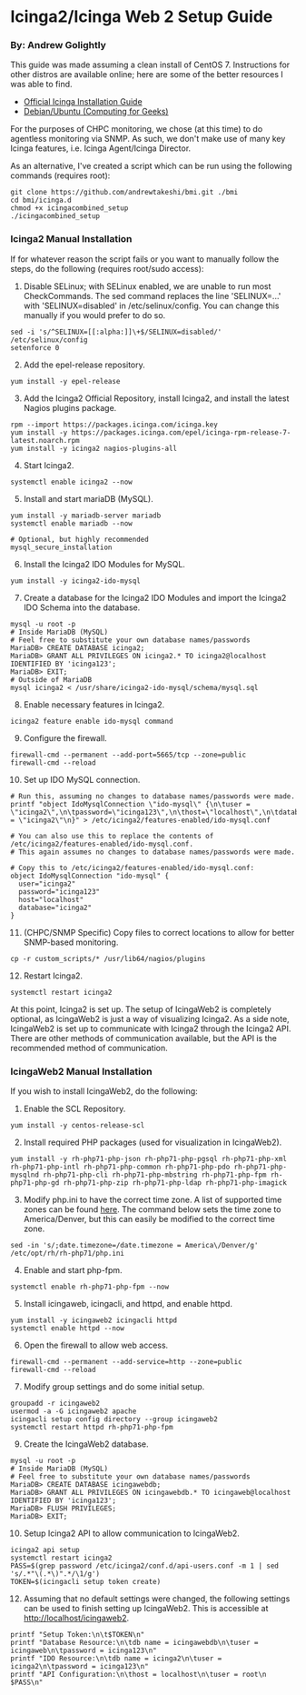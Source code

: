 # Icinga2/Icinga Web 2 Setup Guide
### By: Andrew Golightly

This guide was made assuming a clean install of CentOS 7. Instructions for other distros are available online; here are some of the better resources I was able to find. 

- [Official Icinga Installation Guide](https://icinga.com/docs/icinga2/latest/doc/02-installation/)
- [Debian/Ubuntu (Computing for Geeks)](https://computingforgeeks.com/how-to-install-icinga2-monitoring-tool-on-ubuntu-18-04-lts/)

For the purposes of CHPC monitoring, we chose (at this time) to do agentless monitoring via SNMP. As such, we don't make use of many key Icinga features, i.e. Icinga Agent/Icinga Director.

As an alternative, I've created a script which can be run using the following commands (requires root):
```
git clone https://github.com/andrewtakeshi/bmi.git ./bmi
cd bmi/icinga.d
chmod +x icingacombined_setup
./icingacombined_setup
```

### Icinga2 Manual Installation
If for whatever reason the script fails or you want to manually follow the steps, do the following (requires root/sudo access): 

1. Disable SELinux; with SELinux enabled, we are unable to run most CheckCommands. The sed command replaces the line 'SELINUX=...' with 'SELINUX=disabled' in /etc/selinux/config. You can change this manually if you would prefer to do so.
```
sed -i 's/^SELINUX=[[:alpha:]]\+$/SELINUX=disabled/' /etc/selinux/config
setenforce 0
```
2. Add the epel-release repository.
```
yum install -y epel-release
```
3. Add the Icinga2 Official Repository, install Icinga2, and install the latest Nagios plugins package.  
```
rpm --import https://packages.icinga.com/icinga.key
yum install -y https://packages.icinga.com/epel/icinga-rpm-release-7-latest.noarch.rpm
yum install -y icinga2 nagios-plugins-all
```
4. Start Icinga2. 
```
systemctl enable icinga2 --now
```
5. Install and start mariaDB (MySQL).
```
yum install -y mariadb-server mariadb
systemctl enable mariadb --now

# Optional, but highly recommended
mysql_secure_installation
```
6. Install the Icinga2 IDO Modules for MySQL.
```
yum install -y icinga2-ido-mysql
```
7. Create a database for the Icinga2 IDO Modules and import the Icinga2 IDO Schema into the database. 
```
mysql -u root -p
# Inside MariaDB (MySQL)
# Feel free to substitute your own database names/passwords
MariaDB> CREATE DATABASE icinga2;
MariaDB> GRANT ALL PRIVILEGES ON icinga2.* TO icinga2@localhost IDENTIFIED BY 'icinga123';
MariaDB> EXIT;
# Outside of MariaDB
mysql icinga2 < /usr/share/icinga2-ido-mysql/schema/mysql.sql
```
8. Enable necessary features in Icinga2.
```
icinga2 feature enable ido-mysql command
```
9. Configure the firewall.
```
firewall-cmd --permanent --add-port=5665/tcp --zone=public
firewall-cmd --reload
```
10. Set up IDO MySQL connection.
```
# Run this, assuming no changes to database names/passwords were made. 
printf "object IdoMysqlConnection \"ido-mysql\" {\n\tuser = \"icinga2\",\n\tpassword=\"icinga123\",\n\thost=\"localhost\",\n\tdatabase = \"icinga2\"\n}" > /etc/icinga2/features-enabled/ido-mysql.conf

# You can also use this to replace the contents of /etc/icinga2/features-enabled/ido-mysql.conf. 
# This again assumes no changes to database names/passwords were made. 

# Copy this to /etc/icinga2/features-enabled/ido-mysql.conf: 
object IdoMysqlConnection "ido-mysql" {
  user="icinga2"
  password="icinga123"
  host="localhost"
  database="icinga2"
}
```
11. (CHPC/SNMP Specific) Copy files to correct locations to allow for better SNMP-based monitoring.
```
cp -r custom_scripts/* /usr/lib64/nagios/plugins
```
12. Restart Icinga2.
```
systemctl restart icinga2
```

At this point, Icinga2 is set up. The setup of IcingaWeb2 is completely optional, as IcingaWeb2 is just a way of visualizing Icinga2. As a side note, IcingaWeb2 is set up to communicate with Icinga2 through the Icinga2 API. There are other methods of communication available, but the API is the recommended method of communication. 

### IcingaWeb2 Manual Installation

If you wish to install IcingaWeb2, do the following:

1. Enable the SCL Repository.
```
yum install -y centos-release-scl
```
2. Install required PHP packages (used for visualization in IcingaWeb2).
```
yum install -y rh-php71-php-json rh-php71-php-pgsql rh-php71-php-xml rh-php71-php-intl rh-php71-php-common rh-php71-php-pdo rh-php71-php-mysqlnd rh-php71-php-cli rh-php71-php-mbstring rh-php71-php-fpm rh-php71-php-gd rh-php71-php-zip rh-php71-php-ldap rh-php71-php-imagick
```
3. Modify php.ini to have the correct time zone. A list of supported time zones can be found [here](https://www.php.net/manual/en/timezones.php). The command below sets the time zone to America/Denver, but this can easily be modified to the correct time zone. 
```
sed -in 's/;date.timezone=/date.timezone = America\/Denver/g' /etc/opt/rh/rh-php71/php.ini
```
4. Enable and start php-fpm. 
```
systemctl enable rh-php71-php-fpm --now
```
5. Install icingaweb, icingacli, and httpd, and enable httpd. 
```
yum install -y icingaweb2 icingacli httpd
systemctl enable httpd --now
```
6. Open the firewall to allow web access.
```
firewall-cmd --permanent --add-service=http --zone=public
firewall-cmd --reload
```
7. Modify group settings and do some initial setup. 
```
groupadd -r icingaweb2
usermod -a -G icingaweb2 apache
icingacli setup config directory --group icingaweb2
systemctl restart httpd rh-php71-php-fpm
```
9. Create the IcingaWeb2 database. 
```
mysql -u root -p
# Inside MariaDB (MySQL)
# Feel free to substitute your own database names/passwords
MariaDB> CREATE DATABASE icingawebdb;
MariaDB> GRANT ALL PRIVILEGES ON icingawebdb.* TO icingaweb@localhost IDENTIFIED BY 'icinga123';
MariaDB> FLUSH PRIVILEGES;
MariaDB> EXIT;
```
10. Setup Icinga2 API to allow communication to IcingaWeb2.
```
icinga2 api setup
systemctl restart icinga2
PASS=$(grep password /etc/icinga2/conf.d/api-users.conf -m 1 | sed 's/.*"\(.*\)".*/\1/g')
TOKEN=$(icingacli setup token create)
```
12. Assuming that no default settings were changed, the following settings can be used to finish setting up IcingaWeb2. This is accessible at [http://localhost/icingaweb2](http://localhost/icingaweb2). 
```
printf "Setup Token:\n\t$TOKEN\n"                                                                                                                       
printf "Database Resource:\n\tdb name = icingawebdb\n\tuser = icingaweb\n\tpassword = icinga123\n"                                                            
printf "IDO Resource:\n\tdb name = icinga2\n\tuser = icinga2\n\tpassword = icinga123\n"                                                                      
printf "API Configuration:\n\thost = localhost\n\tuser = root\n      $PASS\n" 
```
